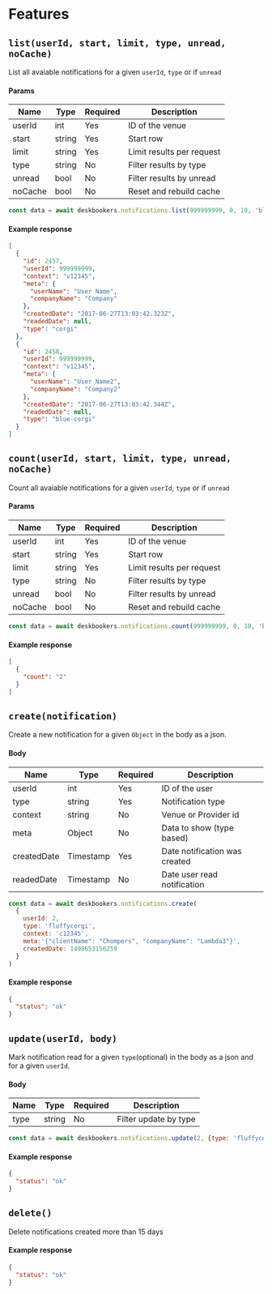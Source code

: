 # Features

## `list(userId, start, limit, type, unread, noCache)`
List all avaiable notifications for a given `userId`, `type` or if `unread`

#### Params

| Name    | Type   | Required | Description               |
| ------- | ------ | -------- | ------------------------- |
| userId  | int    | Yes      | ID of the venue           |
| start   | string | Yes      | Start row                 |
| limit   | string | Yes      | Limit results per request |
| type    | string | No       | Filter results by type    |
| unread  | bool   | No       | Filter results by unread  |
| noCache | bool   | No       | Reset and rebuild cache   |

```js
const data = await deskbookers.notifications.list(999999999, 0, 10, 'blue-corgi', false)
```

#### Example response
```json
[
  {
    "id": 2457,
    "userId": 999999999,
    "context": "v12345",
    "meta": {
      "userName": "User Name",
      "companyName": "Company"
    },
    "createdDate": "2017-06-27T13:03:42.323Z",
    "readedDate": null,
    "type": "corgi"
  },
  {
    "id": 2458,
    "userId": 999999999,
    "context": "v12345",
    "meta": {
      "userName": "User Name2",
      "companyName": "Company2"
    },
    "createdDate": "2017-06-27T13:03:42.344Z",
    "readedDate": null,
    "type": "blue-corgi"
  }
]
```

## `count(userId, start, limit, type, unread, noCache)`
Count all avaiable notifications for a given `userId`, `type` or if `unread`

#### Params

| Name    | Type   | Required | Description               |
| ------- | ------ | -------- | ------------------------- |
| userId  | int    | Yes      | ID of the venue           |
| start   | string | Yes      | Start row                 |
| limit   | string | Yes      | Limit results per request |
| type    | string | No       | Filter results by type    |
| unread  | bool   | No       | Filter results by unread  |
| noCache | bool   | No       | Reset and rebuild cache   |

```js
const data = await deskbookers.notifications.count(999999999, 0, 10, 'blue-corgi', false)
```

#### Example response
```json
[
  {
    "count": "2"
  }
]
```

## `create(notification)`
Create a new notification for a given `Object` in the body as a json.

#### Body

| Name        | Type      | Required | Description                   |
| ----------- | --------- | -------- | ----------------------------- |
| userId      | int       | Yes      | ID of the user                |
| type        | string    | Yes      | Notification type             |
| context     | string    | No       | Venue or Provider id          |
| meta        | Object    | No       | Data to show (type based)     |
| createdDate | Timestamp | Yes      | Date notification was created |
| readedDate  | Timestamp | No       | Date user read notification   |

```js
const data = await deskbookers.notifications.create(
  {
    userId: 2, 
    type: 'fluffycorgi',
    context: 'c12345',
    meta:'{"clientName": "Chompers", "companyName": "Lambda3"}',
    createdDate: 1498653156259
  }
)
```

#### Example response
```json
{
  "status": "ok"
}
```

## `update(userId, body)`
Mark notification read for a given `type`(optional) in the body as a json and for a given `userId`.

#### Body

| Name        | Type      | Required | Description                   |
| ----------- | --------- | -------- | ----------------------------- |
| type        | string    | No       | Filter update by type         |

```js
const data = await deskbookers.notifications.update(2, {type: 'fluffycorgi'})
```

#### Example response
```json
{
  "status": "ok"
}
```

## `delete()`
Delete notifications created more than 15 days

#### Example response
```json
{
  "status": "ok"
}
```
